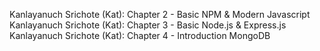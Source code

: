 Kanlayanuch Srichote (Kat): Chapter 2 - Basic NPM & Modern Javascript
Kanlayanuch Srichote (Kat): Chapter 3 - Basic Node.js & Express.js
Kanlayanuch Srichote (Kat): Chapter 4 - Introduction MongoDB